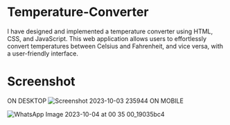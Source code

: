 # Temperature-Converter
I have designed and implemented a temperature converter using HTML, CSS, and JavaScript. This web application allows users to effortlessly convert temperatures between Celsius and Fahrenheit, and vice versa, with a user-friendly interface. 
# Screenshot

ON DESKTOP
![Screenshot 2023-10-03 235944](https://github.com/adityarj14/Temperature-Converter/assets/140752793/f56e5466-5bf2-4de2-875e-5f2059dfdeb8)
ON MOBILE

![WhatsApp Image 2023-10-04 at 00 35 00_19035bc4](https://github.com/adityarj14/Temperature-Converter/assets/140752793/135c93c3-5b94-40f8-9f84-204df87724b0)

